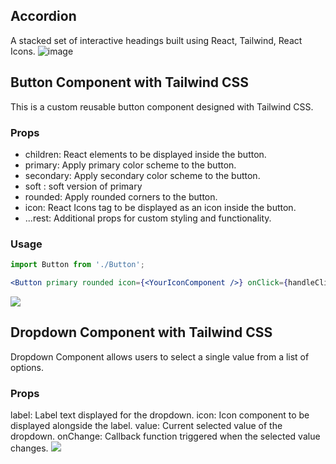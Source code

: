 ## Accordion
A stacked set of interactive headings built using React, Tailwind, React Icons.
![image](https://github.com/Tokitaka/react-reusable-components-collection/assets/110197274/0d98866c-d289-4a5d-b55b-8b08e472853f)

## Button Component with Tailwind CSS
This is a custom reusable button component designed with Tailwind CSS.

### Props
- children: React elements to be displayed inside the button.
- primary: Apply primary color scheme to the button.
- secondary: Apply secondary color scheme to the button.
- soft : soft version of primary
- rounded: Apply rounded corners to the button.
- icon: React Icons tag to be displayed as an icon inside the button.
- ...rest: Additional props for custom styling and functionality.

### Usage
```jsx
import Button from './Button';

<Button primary rounded icon={<YourIconComponent />} onClick={handleClick}>Click me</Button>
```

<img src="https://github.com/Tokitaka/react-reusable-components-collection/assets/110197274/14e62bc2-2c53-4622-8877-6fded2c26e3c">

## Dropdown Component with Tailwind CSS
Dropdown Component allows users to select a single value from a list of options. 

### Props
label: Label text displayed for the dropdown.
icon: Icon component to be displayed alongside the label.
value: Current selected value of the dropdown.
onChange: Callback function triggered when the selected value changes.
<img src="https://github.com/Tokitaka/react-reusable-components-collection/assets/110197274/56310069-aba3-4d18-9bec-6593fc390109">
